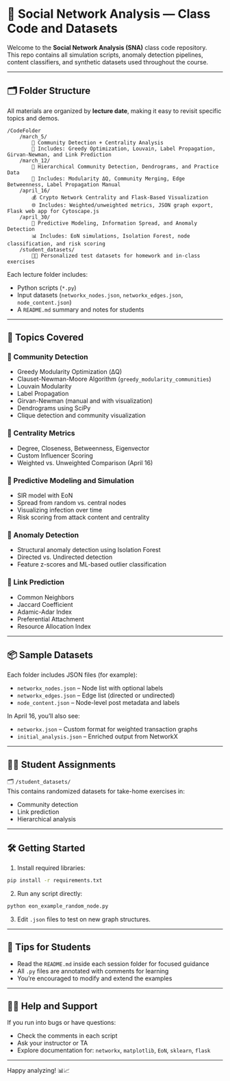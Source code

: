 
# 📘 Social Network Analysis — Class Code and Datasets

Welcome to the **Social Network Analysis (SNA)** class code repository.  
This repo contains all simulation scripts, anomaly detection pipelines, content classifiers, and synthetic datasets used throughout the course.

---

## 🗂️ Folder Structure

All materials are organized by **lecture date**, making it easy to revisit specific topics and demos.

```
/CodeFolder
    /march_5/
        📎 Community Detection + Centrality Analysis
        🧪 Includes: Greedy Optimization, Louvain, Label Propagation, Girvan-Newman, and Link Prediction
    /march_12/
        🔬 Hierarchical Community Detection, Dendrograms, and Practice Data
        🧠 Includes: Modularity ΔQ, Community Merging, Edge Betweenness, Label Propagation Manual
    /april_16/
        💰 Crypto Network Centrality and Flask-Based Visualization
        🌐 Includes: Weighted/unweighted metrics, JSON graph export, Flask web app for Cytoscape.js
    /april_30/
        🚨 Predictive Modeling, Information Spread, and Anomaly Detection
        📊 Includes: EoN simulations, Isolation Forest, node classification, and risk scoring
    /student_datasets/
        👨‍🎓 Personalized test datasets for homework and in-class exercises
```

Each lecture folder includes:
- Python scripts (`*.py`)
- Input datasets (`networkx_nodes.json`, `networkx_edges.json`, `node_content.json`)
- A `README.md` summary and notes for students

---

## 🚀 Topics Covered

### 📌 Community Detection
- Greedy Modularity Optimization (ΔQ)
- Clauset-Newman-Moore Algorithm (`greedy_modularity_communities`)
- Louvain Modularity
- Label Propagation
- Girvan-Newman (manual and with visualization)
- Dendrograms using SciPy
- Clique detection and community visualization

### 📌 Centrality Metrics
- Degree, Closeness, Betweenness, Eigenvector
- Custom Influencer Scoring
- Weighted vs. Unweighted Comparison (April 16)

### 📌 Predictive Modeling and Simulation
- SIR model with EoN
- Spread from random vs. central nodes
- Visualizing infection over time
- Risk scoring from attack content and centrality

### 📌 Anomaly Detection
- Structural anomaly detection using Isolation Forest
- Directed vs. Undirected detection
- Feature z-scores and ML-based outlier classification

### 📌 Link Prediction
- Common Neighbors
- Jaccard Coefficient
- Adamic-Adar Index
- Preferential Attachment
- Resource Allocation Index

---

## 📦 Sample Datasets

Each folder includes JSON files (for example):
- `networkx_nodes.json` – Node list with optional labels
- `networkx_edges.json` – Edge list (directed or undirected)
- `node_content.json` – Node-level post metadata and labels

In April 16, you’ll also see:
- `networkx.json` – Custom format for weighted transaction graphs
- `initial_analysis.json` – Enriched output from NetworkX

---

## 👨‍🏫 Student Assignments

🗂️ `/student_datasets/`  
This contains randomized datasets for take-home exercises in:
- Community detection
- Link prediction
- Hierarchical analysis

---

## 🛠️ Getting Started

1. Install required libraries:
```bash
pip install -r requirements.txt
```

2. Run any script directly:
```bash
python eon_example_random_node.py
```

3. Edit `.json` files to test on new graph structures.

---

## 📌 Tips for Students

- Read the `README.md` inside each session folder for focused guidance
- All `.py` files are annotated with comments for learning
- You’re encouraged to modify and extend the examples

---

## 🙋‍♂️ Help and Support

If you run into bugs or have questions:
- Check the comments in each script
- Ask your instructor or TA
- Explore documentation for: `networkx`, `matplotlib`, `EoN`, `sklearn`, `flask`

---

Happy analyzing! 📊📈
